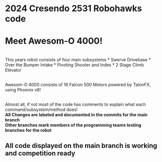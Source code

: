# 2024 Cresendo 2531 Robohawks code </br>
# Meet Awesom-O 4000! </br>

<br> This years robot consists of four main subsystems
    * Swerve Drivebase
    * Over the Bumper Intake
    * Pivoting Shooter and Index
    * 2 Stage Climb Elevator
    
<br> Awesom-O 4000 consists of 16 Falcon 500 Motors powered by TalonFX, using Phoenix v6!

<br> Almost all, if not most of the code has comments to explain what each command/subsystem/method does!
<br>**All Changes are labeled and documented in the commits for the main branch**
<br>**Other branches mark members of the programming teams testing branches for the robot**
## All code displayed on the main branch is working and competition ready
